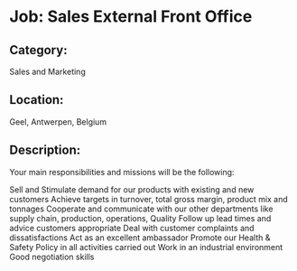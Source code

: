 # Job: Sales External Front Office
## Category: 
Sales and Marketing
## Location: 
Geel, Antwerpen, Belgium
## Description:
Your main responsibilities and missions  will be the following:

Sell and Stimulate demand for our products with existing and new customers
Achieve targets in turnover, total gross margin, product mix and tonnages
Cooperate and communicate with our other departments like supply chain, production, operations, Quality
Follow up lead times and advice customers appropriate
Deal with customer complaints and dissatisfactions 
Act as an excellent ambassador 
Promote our Health & Safety Policy in all activities carried out
Work in an industrial environment
Good negotiation skills

